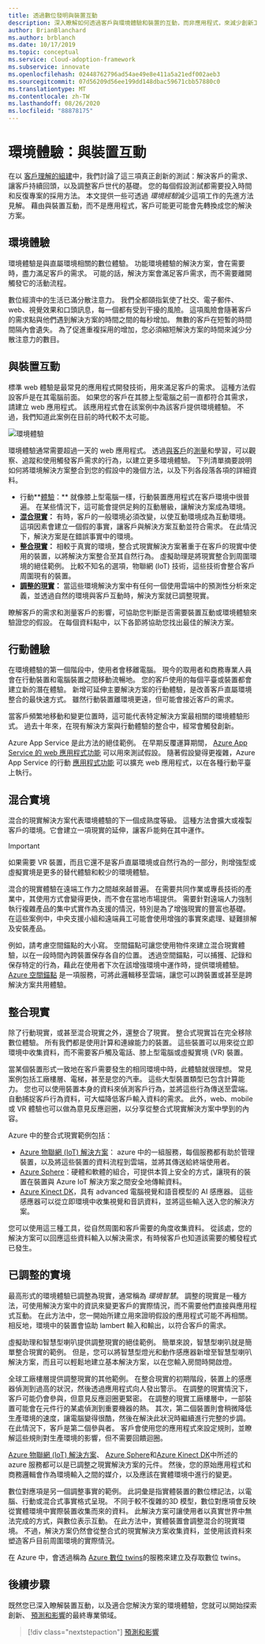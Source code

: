 ```yaml
---
title: 透過數位發明與裝置互動
description: 深入瞭解如何透過客戶與環境體驗和裝置的互動，而非應用程式，來減少創新工作。
author: BrianBlanchard
ms.author: brblanch
ms.date: 10/17/2019
ms.topic: conceptual
ms.service: cloud-adoption-framework
ms.subservice: innovate
ms.openlocfilehash: 02448762796ad54ae49e8e411a5a21edf002aeb3
ms.sourcegitcommit: 07d56209d56ee199dd148dbac59671cbb57880c0
ms.translationtype: MT
ms.contentlocale: zh-TW
ms.lasthandoff: 08/26/2020
ms.locfileid: "88878175"
---
```

# <a name="ambient-experiences-interact-with-devices"></a>環境體驗：與裝置互動

在以 [客戶理解的組建](./build.md)中，我們討論了這三項真正創新的測試：解決客戶的需求、讓客戶持續回頭，以及調整客戶世代的基礎。 您的每個假設測試都需要投入時間和反復專案的採用方法。 本文提供一些可透過 *環境經驗*減少這項工作的先進方法見解。 藉由與裝置互動，而不是應用程式，客戶可能更可能會先轉換成您的解決方案。

## <a name="ambient-experiences"></a>環境體驗

環境體驗是與直屬環境相關的數位體驗。 功能環境體驗的解決方案，會在需要時，盡力滿足客戶的需求。 可能的話，解決方案會滿足客戶需求，而不需要離開觸發它的活動流程。

數位經濟中的生活已滿分散注意力。 我們全都頤指氣使了社交、電子郵件、web、視覺效果和口頭訊息，每一個都有受到干擾的風險。 這項風險會隨著客戶的需求點與他們遇到解決方案的時間之間的每秒增加。 無數的客戶在短暫的時間間隔內會遺失。 為了促進重複採用的增加，您必須縮短解決方案的時間來減少分散注意力的數目。

## <a name="interact-with-devices"></a>與裝置互動

標準 web 體驗是最常見的應用程式開發技術，用來滿足客戶的需求。 這種方法假設客戶是在其電腦前面。 如果您的客戶在其膝上型電腦之前一直都符合其需求，請建立 web 應用程式。 該應用程式會在該案例中為該客戶提供環境體驗。 不過，我們知道此案例在目前的時代較不太可能。

![環境體驗](../../_images/innovate/ambient-experiences.png)

環境體驗通常需要超過一天的 web 應用程式。 透過[與客戶](./learn.md)的[測量](./measure.md)和學習，可以觀察、追蹤和使用觸發客戶需求的行為，以建立更多環境體驗。 下列清單摘要說明如何將環境解決方案整合到您的假設中的幾個方法，以及下列各段落各項的詳細資料。

- 行動**[體驗](#mobile-experience)：** 就像膝上型電腦一樣，行動裝置應用程式在客戶環境中很普遍。 在某些情況下，這可能會提供足夠的互動層級，讓解決方案成為環境。
- **[混合現實](#mixed-reality)：** 有時，客戶的一般環境必須改變，以使互動環境成為互動環境。 這項因素會建立一個假的事實，讓客戶與解決方案互動並符合需求。 在此情況下，解決方案是在錯誤事實中的環境。
- **[整合現實](#integrated-reality)：** 相較于真實的環境，整合式現實解決方案著重于在客戶的現實中使用的裝置，以將解決方案整合至其自然行為。 虛擬助理是將現實整合到周圍環境的絕佳範例。 比較不知名的選項，物聯網 (IoT) 技術，這些技術會整合客戶周圍現有的裝置。
- **[調整的現實](#adjusted-reality)：** 當這些環境解決方案中有任何一個使用雲端中的預測性分析來定義，並透過自然的環境與客戶互動時，解決方案就已調整現實。

瞭解客戶的需求和測量客戶的影響，可協助您判斷是否需要裝置互動或環境體驗來驗證您的假設。 在每個資料點中，以下各節將協助您找出最佳的解決方案。

## <a name="mobile-experience"></a>行動體驗

在環境體驗的第一個階段中，使用者會移離電腦。 現今的取用者和商務專業人員會在行動裝置和電腦裝置之間移動流暢地。 您的客戶使用的每個平臺或裝置都會建立新的潛在體驗。 新增可延伸主要解決方案的行動體驗，是改善客戶直屬環境整合的最快速方式。 雖然行動裝置離環境更遠，但可能會接近客戶的需求。

當客戶頻繁地移動和變更位置時，這可能代表特定解決方案最相關的環境體驗形式。 過去十年來，在現有解決方案與行動體驗的整合中，經常會觸發創新。

Azure App Service 是此方法的絕佳範例。 在早期反覆運算期間， [Azure App Service 的 web 應用程式功能](/azure/app-service/overview) 可以用來測試假設。 隨著假設變得更複雜，Azure App Service 的行動 [應用程式功能](/azure/app-service-mobile) 可以擴充 web 應用程式，以在各種行動平臺上執行。

## <a name="mixed-reality"></a>混合實境

混合的現實解決方案代表環境體驗的下一個成熟度等級。 這種方法會擴大或複製客戶的環境。它會建立一項現實的延伸，讓客戶能夠在其中運作。

> [!IMPORTANT]
> 如果需要 VR 裝置，而且它還不是客戶直屬環境或自然行為的一部分，則增強型或虛擬實境是更多的替代體驗和較少的環境體驗。

混合的現實體驗在遠端工作力之間越來越普遍。 在需要共同作業或專長技術的產業中，其使用方式會變得更快，而不會在當地市場提供。 需要針對遠端人力強制執行複雜產品的集中式實作為支援的情況，特別是為了增強現實的豐富也基礎。 在這些案例中，中央支援小組和遠端員工可能會使用增強的事實來處理、疑難排解及安裝產品。

例如，請考慮空間錨點的大小寫。 空間錨點可讓您使用物件來建立混合現實體驗，以在一段時間內跨裝置保存各自的位置。 透過空間錨點，可以捕獲、記錄和保存特定的行為，藉此在使用者下次在該增強環境中運作時，提供環境體驗。 [Azure 空間錨點](/azure/spatial-anchors/overview) 是一項服務，可將此邏輯移至雲端，讓您可以跨裝置或甚至是跨解決方案共用體驗。

## <a name="integrated-reality"></a>整合現實

除了行動現實，或甚至混合現實之外，還整合了現實。 整合式現實旨在完全移除數位體驗。 所有我們都是使用計算和連線能力的裝置。 這些裝置可以用來從立即環境中收集資料，而不需要客戶觸及電話、膝上型電腦或虛擬實境 (VR) 裝置。

當某個裝置形式一致地在客戶需要發生的相同環境中時，此體驗就很理想。 常見案例包括工廠樓層、電梯，甚至是您的汽車。 這些大型裝置類型已包含計算能力。 您也可以使用裝置本身的資料來偵測客戶行為，並將這些行為傳送至雲端。 自動捕捉客戶行為資料，可大幅降低客戶輸入資料的需求。 此外，web、mobile 或 VR 體驗也可以做為意見反應迴圈，以分享從整合式現實解決方案中學到的內容。

<!-- docsTest:casing "advanced computer vision" -->

Azure 中的整合式現實範例包括：

- [Azure 物聯網 (IoT) 解決方案](/azure/iot-fundamentals)： azure 中的一組服務，每個服務都有助於管理裝置，以及將這些裝置的資料流程到雲端，並將其傳送給終端使用者。
- [Azure Sphere](/azure-sphere)：硬體和軟體的組合，可提供本質上安全的方式，讓現有的裝置在裝置與 Azure IoT 解決方案之間安全地傳輸資料。
- [Azure Kinect DK](/azure/Kinect-dk)，具有 advanced 電腦視覺和語音模型的 AI 感應器。 這些感應器可以從立即環境中收集視覺和音訊資料，並將這些輸入送入您的解決方案。

您可以使用這三種工具，從自然周圍和客戶需要的角度收集資料。 從該處，您的解決方案可以回應這些資料輸入以解決需求，有時候客戶也知道該需要的觸發程式已發生。

## <a name="adjusted-reality"></a>已調整的實境

最高形式的環境體驗已調整為現實，通常稱為 *環境智慧*。 調整的現實是一種方法，可使用解決方案中的資訊來變更客戶的實際情況，而不需要他們直接與應用程式互動。 在此方法中，您一開始所建立用來證明假設的應用程式可能不再相關。 相反地，環境中的裝置會協助 lambert 輸入和輸出，以符合客戶的需求。

虛擬助理和智慧型喇叭提供調整現實的絕佳範例。 簡單來說，智慧型喇叭就是簡單整合現實的範例。 但是，您可以將智慧型燈光和動作感應器新增至智慧型喇叭解決方案，而且可以輕鬆地建立基本解決方案，以在您輸入房間時開啟燈。

全球工廠樓層提供調整現實的其他範例。 在整合現實的初期階段，裝置上的感應器偵測到過高的狀況，然後透過應用程式向人發出警示。 在調整的現實情況下，客戶可能仍會參與，但意見反應迴圈更緊密。 在調整的現實工廠樓層中，一部裝置可能會在元件行的某處偵測到重要機器的熱。 其次，第二個裝置則會稍微降低生產環境的速度，讓電腦變得很酷，然後在解決此狀況時繼續進行完整的步調。 在此情況下，客戶是第二個參與者。 客戶會使用您的應用程式來設定規則，並瞭解這些規則對生產環境的影響，但不需要回饋迴圈。

[Azure 物聯網 (IoT) 解決方案](/azure/iot-fundamentals)、 [Azure Sphere](/azure-sphere)和[Azure Kinect DK](/azure/kinect-dk)中所述的 azure 服務都可以是已調整之現實解決方案的元件。 然後，您的原始應用程式和商務邏輯會作為環境輸入之間的媒介，以及應該在實體環境中進行的變更。

數位對應項是另一個調整事實的範例。 此詞彙是指實體裝置的數位標記法，以電腦、行動或混合式事實格式呈現。 不同于較不復雜的3D 模型，數位對應項會反映從實體環境中實際裝置收集而來的資料。 此解決方案可讓使用者以真實世界中無法完成的方式，與數位表示互動。 在此方法中，實體裝置會調整混合的現實環境。 不過，解決方案仍然會從整合式的現實解決方案收集資料，並使用該資料來塑造客戶目前周圍環境的實際情況。

在 Azure 中，會透過稱為 [Azure 數位 twins](/azure/digital-twins/about-digital-twins)的服務來建立及存取數位 twins。

## <a name="next-steps"></a>後續步驟

既然您已深入瞭解裝置互動，以及適合您解決方案的環境體驗，您就可以開始探索創新、 [預測和影響](./predict.md)的最終專業領域。

> [!div class="nextstepaction"]
> [預測和影響](./predict.md)
